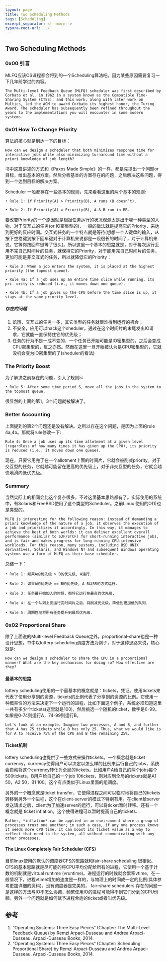 ```yaml
---
layout: page
title: Two Scheduling Methods
tags: [Scheduling]
excerpt_separator: <!--more-->
typora-root-url: ../
---
```


## Two Scheduling Methods 

### 0x00 引言

  MLFQ应该OS课程都会将到的一个Scheduling算法吧。因为某些原因需要复习一下几年前学过的内容。

```
The Multi-level Feedback Queue (MLFQ) scheduler was first described by Corbato et al. in 1962 in a system known as the Compatible Time-Sharing System (CTSS), and this work, along with later work on Multics, led the ACM to award Corbato its highest honor, the Turing Award. The scheduler has subsequently been refined throughout the years to the implementations you will encounter in some modern systems.
```

### 0x01 How To Change Priority

   算法的核心就是到达一下的目标：

```
How can we design a scheduler that both minimizes response time for interactive jobs while also minimizing turnaround time without a priori knowledge of job length?
```

  书中这篇讲述的方式和《Paxos Made Simple》的一样，都是先提出一个问题or目标，给出基本的方案。然后分析基本的方案存在的问题，之后解决这些问题，得到一个达到目标的解决方案。

  Scheduler 一般都存在一些基本的规则，先来看看这里的两个基本的规则:

```
• Rule 1: If Priority(A) > Priority(B), A runs (B doesn’t).

• Rule 2: If Priority(A) = Priority(B), A & B run in RR.
```

   要改变Priority的一个原因就是根据任务运行的状况观测太是出于哪一种类型的人物，对于交互式的任务(or IO密集型的)，一般的做法就是提高它的Priority，来达到更好的反应时间。交互式任务的一个特点就是等待(想想一个人键盘的输入，从按下空格键到按下回车键对于计算机来说都是一段很长的时间了，对于计算机来说，它等你按回车键等了很久)。所以这里一个基本的思路就是，对于每次运行丢用不完自己时间片的任务，就保持它的Priority，对于能用完自己时间片的任务，更加可能是非交互式的任务，所以就降低它的Priority：

```
• Rule 3: When a job enters the system, it is placed at the highest priority (the topmost queue).

• Rule 4a: If a job uses up an entire time slice while running, its pri- ority is reduced (i.e., it moves down one queue).

• Rule 4b: If a job gives up the CPU before the time slice is up, it stays at the same priority level.
```

##### 存在的问题

1. 饥饿，交互式的任务一多，其它类型的任务就很难得到运行的机会；
2. 不安全，应用可以hack这个sheduler，通过在这个时间片的末尾发出IO请求，它就能一直保持住它的优先级；
3. 任务的行为不是一成不变的，一个任务已开始可能是IO密集型的，之后会变成CPU密集型的，反之亦然。然而在这里一旦开始被认为是CPU密集型的，它就没机会变为IO密集型的了(sheduler的看法)

### The Priority Boost 

   为了解决之前存在的问题，引入了规则5:

```
• Rule 5: After some time period S, move all the jobs in the system to the topmost queue.
```

  很显然的上面的第1，3个问题就被解决了。

### Better Accounting 

​    上面提到的第2个问题还是没有解决。之所以存在这个问题，是因为上面的rule 4a,4b。那就将rule修改一下:

```
Rule 4: Once a job uses up its time allotment at a given level (regardless of how many times it has given up the CPU), its priority is reduced (i.e., it moves down one queue).
```

  现在，只要它用完了在一个allotment上面的时间片，它就会被削减priority。对于交互型的任务，它就越可能留在更高的优先级上，对于非交互型的任务，它就会越快地滑向低优先级。

### Summary 

  当然实际上的相同会比这个复杂很多，不过这里基本思路都有了。实际使用的系统中，有Solaris和FreeBSD使用了这个类型的Scheduler。之前Linux 使用的O(1)也是类型的。

```
MLFQ is interesting for the following reason: instead of demanding a priori knowledge of the nature of a job, it observes the execution of a job and prioritizes it accordingly. In this way, it manages to achieve the best of both worlds: it can deliver excellent overall performance (similar to SJF/STCF) for short-running interactive jobs, and is fair and makes progress for long-running CPU-intensive workloads. For this reason, many systems, including BSD UNIX derivatives, Solaris, and Windows NT and subsequent Windows operating systems use a form of MLFQ as their base scheduler.
```

  总结一下：

```
• Rule 1: 如果A的优先级 > B的优先级, A运行.

• Rule 2: 如果A的优先级 == B的优先级, A B以RR的方式运行.

• Rule 3: 任务最开始加入的时候，都将它运行在最高的优先级.

• Rule 4: 在一个队列上面运行完时间片之后，将削减优先级，降低到更加低的队列.

• Rule 5: 周期性地将所有任务提升到最后优先级.
```

### 0x02 Proportional Share 

  除了上面说的Multi-level Feedback Queue之外，proportional-share也是一种设计思想。书中以lottery scheduling调度方法为例子，对于这种思路来说，核心就是:

```
How can we design a scheduler to share the CPU in a proportional manner? What are the key mechanisms for doing so? How effective are they?
```

#### 最基本的思路

  lottery scheduling使用的一个最基本的概念就是：tickets，凭证。使用tickets来代表了使用分享到的资源，tickets的比例代表了分享到的资源的比例。它使用一种概率性的方法来决定下一个运行的进程，比如下面这个例子，系统必须知道这里一共有多少个tickets(这里就是100)，然后挑选一个随机的ticket，数字是0-99。如果是0-74则运行A，74-99则运行B。

```
Let’s look at an example. Imagine two processes, A and B, and further that A has 75 tickets while B has only 25. Thus, what we would like is for A to receive 75% of the CPU and B the remaining 25%.
```

#### Ticket机制

   lottery scheduling也提供了一些方式来操作tickets。一个概念就是ticket currency，currency使得用户可以决定以怎么样的比例来运行自己的jobs，系统会自动将这个currency转化为全局的tickets。比如用户A给自己的两个jobs每个500tickets，B用户给自己的一个job 10tickets，则对应到全局的rickets就是A1 50，A2 50，B1 100。这个有点类似于Linux里面的组调度。

  另外的一个概念就是ticket transfer，它使得进程之间可以临时地将自己的tickets转移到另外一个进程，这个在client-server的模式下特别有用。在client给server发送请求之后，client为了加速server的运行，可以将ticket暂时转移。还有一个概念就是 ticket inflation，这个使得进程可以暂时提高自己的tickets.

```
Rather, *inflation* can be applied in an environment where a group of processes trust one another; in such a case, if any one process knows it needs more CPU time, it can boost its ticket value as a way to reflect that need to the system, all without communicating with any other processes.
```

#### The Linux Completely Fair Scheduler (CFS) 

 目前linux使用的默认的调度器CFS的思路就和fair-share scheduling 很相似。CFS的基本思路就是尽可能的将CPU平均分配给所有的进程，它使用一个基于计数的机制就是virtual runtime (vruntime)。进程运行的时候就会累积vtime，在一般情况下，进程vtime增加的速度是一样的，与物理上的时间成一定的比例(具体参考更加详细的资料)。没有调度器是完美的， fair-share schedulers 存在的问题一是这样的方法与IO不怎么协调，频繁使用IO的进程可能得不到它们分到的CPU份额。另外一个问题就是如何赋予进程合适的ticket或者叫优先级。

## 参考

1. “Operating Systems: Three Easy Pieces“ (Chapter: The Multi-Level Feedback Queue) by Remzi Arpaci-Dusseau and Andrea Arpaci-Dusseau. Arpaci-Dusseau Books, 2014. 
2. “Operating Systems: Three Easy Pieces“ (Chapter: Scheduling: Proportional Share) by Remzi Arpaci-Dusseau and Andrea Arpaci-Dusseau. Arpaci-Dusseau Books, 2014. 

